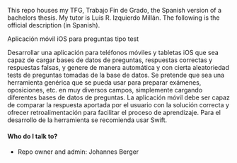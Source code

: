 This repo houses my TFG, Trabajo Fin de Grado, the Spanish version of a bachelors thesis. My tutor is Luis R. Izquierdo Millán. The following is the official description (in Spanish).

Aplicación móvil iOS para preguntas tipo test

Desarrollar una aplicación para teléfonos móviles y tabletas iOS que sea capaz de cargar bases de datos de preguntas, respuestas correctas y respuestas falsas, y genere de manera automática y con cierta aleatoriedad tests de preguntas tomadas de la base de datos. Se pretende que sea una herramienta genérica que se pueda usar para preparar exámenes, oposiciones, etc. en muy diversos campos, simplemente cargando diferentes bases de datos de preguntas. La aplicación móvil debe ser capaz de comparar la respuesta aportada por el usuario con la solución correcta y ofrecer retroalimentación para facilitar el proceso de aprendizaje. Para el desarrollo de la herramienta se recomienda usar Swift.


#### Who do I talk to? ####

* Repo owner and admin: Johannes Berger